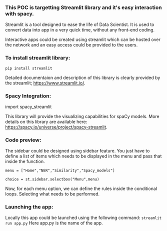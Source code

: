 ### This POC is targetting Streamlit library and it's easy interaction with spacy.

Streamlit is a tool designed to ease the life of Data Scientist. It is used to convert data into app in a very quick time, without any front-end coding.

Interactive apps could be created using streamlit which can be hosted over the network and an easy access could be provided to the users.

### To install streamlit library:
` pip install streamlit `

Detailed documentaion and description of this library is clearly provided by the streamlit; https://www.streamlit.io/.

### Spacy Integration:
import spacy_streamlit

This library will provide the visualizing capabilities for spaCy models.
More details on this library are available here: https://spacy.io/universe/project/spacy-streamlit. 

### Code preview:
The sidebar could be designed using sidebar feature.
You just have to define a list of items which needs to be displayed in the menu and pass that inside the function.

` menu = ["Home","NER","Similarity","Spacy_models"] `

` choice = st.sidebar.selectbox("Menu",menu) `

Now, for each menu option, we can define the rules inside the conditional loops. Selecting what needs to be performed.

### Launching the app:
Locally this app could be launched using the following command:
` streamlit run app.py `
Here app.py is the name of the app.
